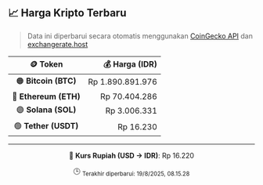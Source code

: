

<!-- HARGA_KRIPTO -->
## 📈 Harga Kripto Terbaru

> Data ini diperbarui secara otomatis menggunakan [CoinGecko API](https://www.coingecko.com/) dan [exchangerate.host](https://exchangerate.host/)

<div align="center">

| 🪙 Token | 💰 Harga (IDR) |
|:------:|---------------:|
| 🟠 **Bitcoin (BTC)**   | Rp 1.890.891.976 |
| 🔵 **Ethereum (ETH)**  | Rp 70.404.286 |
| 🟣 **Solana (SOL)**    | Rp 3.006.331 |
| 🟢 **Tether (USDT)**   | Rp 16.230 |

---

💱 **Kurs Rupiah (USD → IDR)**: Rp 16.220

🕒 <sub>Terakhir diperbarui: 19/8/2025, 08.15.28</sub>

</div>
<!-- /HARGA_KRIPTO -->